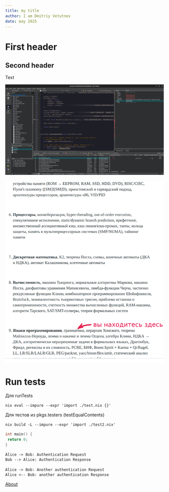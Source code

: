 ```yaml
---
title: my title
author: I am Dmitriy Vetutnev
date: may 2025
---
```


# First header

## Second header

Text

![PIC](dir/nix_hacking_1.png)

![PIC2](you_are_here.png)


# Run tests

Для runTests

```
nix eval --impure --expr 'import ./test.nix {}'
```

Для тестов из pkgs.testers (testEqualContents)

```
nix build -L --impure --expr 'import ./test2.nix'
```

```cpp
int main() {
 return 0;
}
```

```plantuml
Alice -> Bob: Authentication Request
Bob --> Alice: Authentication Response

Alice -> Bob: Another authentication Request
Alice <-- Bob: another authentication Response
```


[About](about.md)


